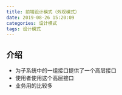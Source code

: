 ```yaml
---
title: 前端设计模式（外观模式）
date: 2019-08-26 15:20:09
categories: 设计模式
tags: 设计模式
---
```

## 介绍
- 为子系统中的一组接口提供了一个高层接口
- 使用者使用这个高层接口
- 业务用的比较多
